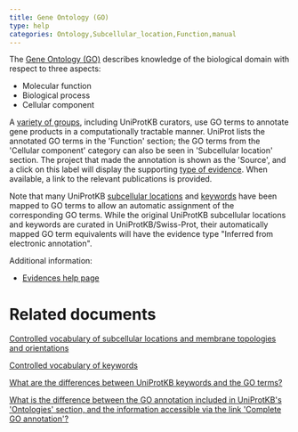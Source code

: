 ```yaml
---
title: Gene Ontology (GO)
type: help
categories: Ontology,Subcellular_location,Function,manual
---
```


The [Gene Ontology (GO)](http://geneontology.org/docs/ontology-documentation/) describes knowledge of the biological domain with respect to three aspects:

- Molecular function
- Biological process
- Cellular component

A [variety of groups](http://geneontology.org/docs/annotation-contributors/), including UniProtKB curators, use GO terms to annotate gene products in a computationally tractable manner. UniProt lists the annotated GO terms in the 'Function' section; the GO terms from the 'Cellular component' category can also be seen in 'Subcellular location' section. The project that made the annotation is shown as the 'Source', and a click on this label will display the supporting [type of evidence](https://www.uniprot.org/help/evidences#evidence-types-used-for-go-annotations). When available, a link to the relevant publications is provided.

Note that many UniProtKB [subcellular locations](https://ftp.uniprot.org/pub/databases/uniprot/current_release/knowledgebase/complete/docs/subcell.txt) and [keywords](https://ftp.uniprot.org/pub/databases/uniprot/current_release/knowledgebase/complete/docs/keywlist.txt) have been mapped to GO terms to allow an automatic assignment of the corresponding GO terms. While the original UniProtKB subcellular locations and keywords are curated in UniProtKB/Swiss-Prot, their automatically mapped GO term equivalents will have the evidence type "Inferred from electronic annotation".

Additional information:

- [Evidences help page](https://www.uniprot.org/help/evidences)

# Related documents

[Controlled vocabulary of subcellular locations and membrane topologies and orientations](https://ftp.uniprot.org/pub/databases/uniprot/current_release/knowledgebase/complete/docs/subcell.txt)

[Controlled vocabulary of keywords](https://ftp.uniprot.org/pub/databases/uniprot/current_release/knowledgebase/complete/docs/keywlist.txt)

[What are the differences between UniProtKB keywords and the GO terms?](https://www.uniprot.org/help/keywords_vs_go)

[What is the difference between the GO annotation included in UniProtKB's 'Ontologies' section, and the information accessible via the link 'Complete GO annotation'?](https://www.uniprot.org/help/complete_go_annotation)
